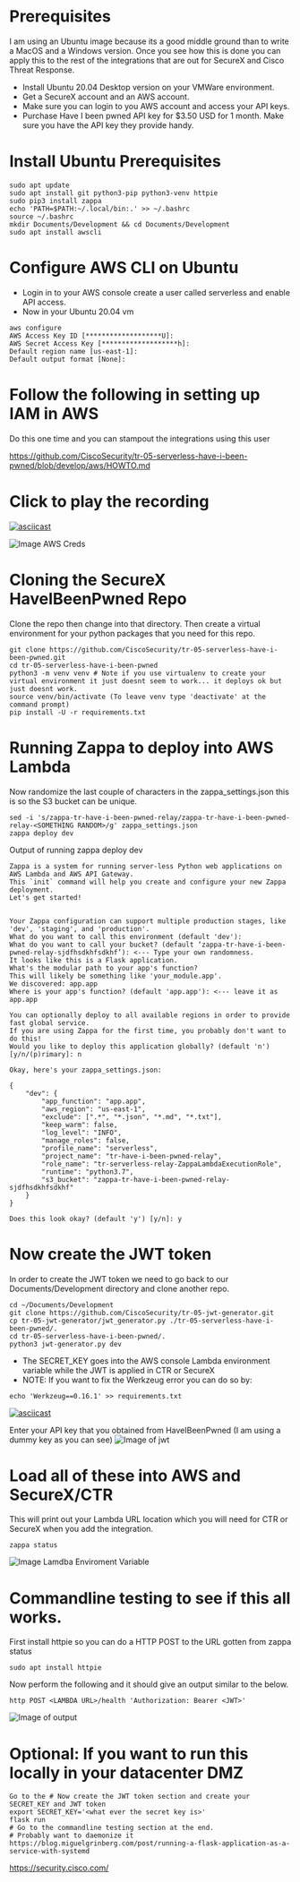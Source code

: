 # Prerequisites
I am using an Ubuntu image because its a good middle ground than to write a MacOS and a Windows version. Once you see how this is done you can apply this to the rest of the integrations that are out for SecureX and Cisco Threat Response.

- Install Ubuntu 20.04 Desktop version on your VMWare environment.
- Get a SecureX account and an AWS account.
- Make sure you can login to you AWS account and access your API keys.
- Purchase Have I been pwned API key for $3.50 USD for 1 month. Make sure you have the API key they provide handy.

# Install Ubuntu Prerequisites
```
sudo apt update
sudo apt install git python3-pip python3-venv httpie
sudo pip3 install zappa
echo 'PATH=$PATH:~/.local/bin:.' >> ~/.bashrc
source ~/.bashrc
mkdir Documents/Development && cd Documents/Development
sudo apt install awscli
```
# Configure AWS CLI on Ubuntu
- Login in to your AWS console create a user called serverless and enable API access.
- Now in your Ubuntu 20.04 vm
```
aws configure
AWS Access Key ID [*******************U]: 
AWS Secret Access Key [*******************h]: 
Default region name [us-east-1]: 
Default output format [None]: 
```

# Follow the following in setting up IAM in AWS
Do this one time and you can stampout the integrations using this user

https://github.com/CiscoSecurity/tr-05-serverless-have-i-been-pwned/blob/develop/aws/HOWTO.md


# Click to play the recording
[![asciicast](https://asciinema.org/a/TtkxwEWWducHFJmfklPS6vxqb.svg)](https://asciinema.org/a/TtkxwEWWducHFJmfklPS6vxqb)

![Image AWS Creds](https://github.com/bluecough/SecureX-HaveIBeenPwned/blob/master/img/aws_credentials.png)


# Cloning the SecureX HaveIBeenPwned Repo
Clone the repo then change into that directory. Then create a virtual environment for your python packages that you need for this repo.
```
git clone https://github.com/CiscoSecurity/tr-05-serverless-have-i-been-pwned.git
cd tr-05-serverless-have-i-been-pwned
python3 -m venv venv # Note if you use virtualenv to create your virtual environment it just doesnt seem to work... it deploys ok but just doesnt work.
source venv/bin/activate (To leave venv type 'deactivate' at the command prompt)
pip install -U -r requirements.txt
```

# Running Zappa to deploy into AWS Lambda
Now randomize the last couple of characters in the zappa_settings.json this is so the S3 bucket can be unique.
```
sed -i 's/zappa-tr-have-i-been-pwned-relay/zappa-tr-have-i-been-pwned-relay-<SOMETHING RANDOM>/g' zappa_settings.json
zappa deploy dev
```
Output of running zappa deploy dev
```
Zappa is a system for running server-less Python web applications on AWS Lambda and AWS API Gateway.
This `init` command will help you create and configure your new Zappa deployment.
Let's get started!


Your Zappa configuration can support multiple production stages, like 'dev', 'staging', and 'production'.
What do you want to call this environment (default 'dev'): 
What do you want to call your bucket? (default ‘zappa-tr-have-i-been-pwned-relay-sjdfhsdkhfsdkhf’): <--- Type your own randomness.
It looks like this is a Flask application.
What's the modular path to your app's function?
This will likely be something like 'your_module.app'.
We discovered: app.app
Where is your app's function? (default 'app.app'): <--- leave it as app.app

You can optionally deploy to all available regions in order to provide fast global service.
If you are using Zappa for the first time, you probably don't want to do this!
Would you like to deploy this application globally? (default 'n') [y/n/(p)rimary]: n

Okay, here's your zappa_settings.json:

{
    "dev": {
        "app_function": "app.app",
        "aws_region": "us-east-1",
        "exclude": [".*", "*.json", "*.md", "*.txt"],
        "keep_warm": false,
        "log_level": "INFO",
        "manage_roles": false,
        "profile_name": "serverless",
        "project_name": "tr-have-i-been-pwned-relay",
        "role_name": "tr-serverless-relay-ZappaLambdaExecutionRole",
        "runtime": "python3.7",
        "s3_bucket": "zappa-tr-have-i-been-pwned-relay-sjdfhsdkhfsdkhf"
    }
}

Does this look okay? (default 'y') [y/n]: y
```
# Now create the JWT token

In order to create the JWT token we need to go back to our Documents/Development directory and clone another repo.

```
cd ~/Documents/Development
git clone https://github.com/CiscoSecurity/tr-05-jwt-generator.git
cp tr-05-jwt-generator/jwt_generator.py ./tr-05-serverless-have-i-been-pwned/.
cd tr-05-serverless-have-i-been-pwned/.
python3 jwt-generator.py dev
```

- The SECRET_KEY goes into the AWS console Lambda environment variable while the JWT is applied in CTR or SecureX
- NOTE: If you want to fix the Werkzeug error you can do so by: 
```
echo 'Werkzeug==0.16.1' >> requirements.txt
```
[![asciicast](https://asciinema.org/a/Sg4QwE4Y0TMuXCW5les2FHjoE.svg)](https://asciinema.org/a/Sg4QwE4Y0TMuXCW5les2FHjoE)

Enter your API key that you obtained from HaveIBeenPwned (I am using a dummy key as you can see)
![Image of jwt](https://github.com/bluecough/SecureX-HaveIBeenPwned/blob/master/img/jwtout.png)

# Load all of these into AWS and SecureX/CTR
This will print out your Lambda URL location which you will need for CTR or SecureX when you add the integration.
```
zappa status
```
![Image Lamdba Enviroment Variable](https://github.com/bluecough/SecureX-HaveIBeenPwned/blob/master/img/SECRET_KEY.png)

# Commandline testing to see if this all works.
First install httpie so you can do a HTTP POST to the URL gotten from zappa status
```
sudo apt install httpie
```
Now perform the following and it should give an output similar to the below.
```
http POST <LAMBDA URL>/health 'Authorization: Bearer <JWT>'
```
![Image of output](https://github.com/bluecough/SecureX-HaveIBeenPwned/blob/master/img/httpie%20output.png)

# Optional: If you want to run this locally in your datacenter DMZ
```
Go to the # Now create the JWT token section and create your SECRET_KEY and JWT token
export SECRET_KEY='<what ever the secret key is>'
flask run
# Go to the commandline testing section at the end.
# Probably want to daemonize it https://blog.miguelgrinberg.com/post/running-a-flask-application-as-a-service-with-systemd
```

https://security.cisco.com/
